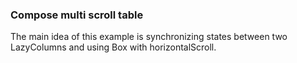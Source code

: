 ### Compose multi scroll table

The main idea of this example is synchronizing states between two LazyColumns and using Box with horizontalScroll.